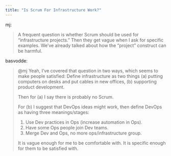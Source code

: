 ```yaml
---
title: "Is Scrum For Infrastructure Work?"
---
```

mj:
> A frequent question is whether Scrum should be used for “infrastructure projects.”  Then they get vague when I ask for specific examples.  We’ve already talked about how the “project” construct can be harmful.

basvodde: 
> @mj Yeah, I’ve covered that question in two ways, which seems to make people satisfied:
> Define infrastructure as two things (a) putting computers on desks and put cables in new offices, (b) supporting product development.
> 
> Then for (a) I say there is probably no Scrum.
> 
> For (b) I suggest that DevOps ideas might work, then define DevOps as having three meanings/stages:
> 1. Use Dev practices in Ops (increase automation in Ops).
> 2. Have some Ops people join Dev teams.
> 3. Merge Dev and Ops, no more ops/infrastructure group.
> 
> It is vague enough for me to be comfortable with. It is specific enough for them to be satisfied with.